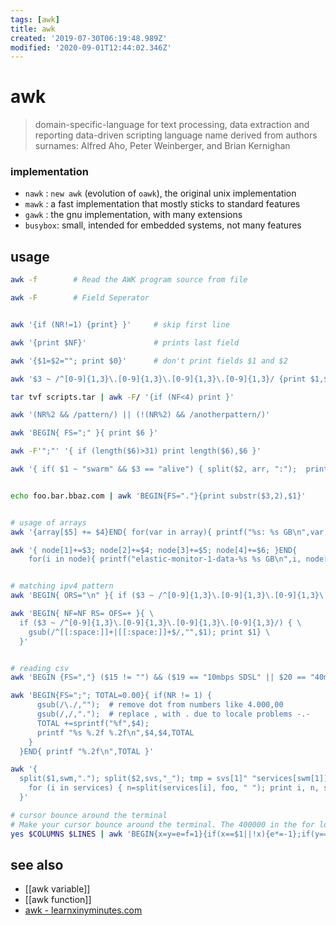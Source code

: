 ```yaml
---
tags: [awk]
title: awk
created: '2019-07-30T06:19:48.989Z'
modified: '2020-09-01T12:44:02.346Z'
---
```


# awk

> domain-specific-language for text processing, data extraction and reporting
> data-driven scripting language
> name derived from authors surnames: Alfred Aho, Peter Weinberger, and Brian Kernighan

### implementation
- `nawk`   : `new awk` (evolution of `oawk`), the original unix implementation
- `mawk`   : a fast implementation that mostly sticks to standard features
- `gawk`   : the gnu implementation, with many extensions
- `busybox`: small, intended for embedded systems, not many features

## usage
```sh
awk -f        # Read the AWK program source from file

awk -F        # Field Seperator


awk '{if (NR!=1) {print} }'     # skip first line

awk '{print $NF}'               # prints last field

awk '{$1=$2=""; print $0}'      # don't print fields $1 and $2

awk '$3 ~ /^[0-9]{1,3}\.[0-9]{1,3}\.[0-9]{1,3}\.[0-9]{1,3}/ {print $1,$3}'  # print where $3 has an IPv4

tar tvf scripts.tar | awk -F/ '{if (NF<4) print }'                          # print only first level of files

awk '(NR%2 && /pattern/) || (!(NR%2) && /anotherpattern/)'                  # (NR%2) even and !(NR%2) uneven

awk 'BEGIN{ FS=";" }{ print $6 }'

awk -F'";"' '{ if (length($6)>31) print length($6),$6 }'

awk '{ if( $1 ~ "swarm" && $3 == "alive") { split($2, arr, ":");  print arr[1]} }'  # split '10.32.23.150:8301'


echo foo.bar.bbaz.com | awk 'BEGIN{FS="."}{print substr($3,2),$1}'


# usage of arrays
awk '{array[$5] += $4}END{ for(var in array){ printf("%s: %s GB\n",var, array[var]/1024/1024/1024) } }'

awk '{ node[1]+=$3; node[2]+=$4; node[3]+=$5; node[4]+=$6; }END{ 
    for(i in node){ printf("elastic-monitor-1-data-%s %s GB\n",i, node[i]/1024) } }'


# matching ipv4 pattern
awk 'BEGIN{ ORS="\n" }{ if ($3 ~ /^[0-9]{1,3}\.[0-9]{1,3}\.[0-9]{1,3}\.[0-9]{1,3}/) { print $1} }'

awk 'BEGIN{ NF=NF RS= OFS=+ }{ \
  if ($3 ~ /^[0-9]{1,3}\.[0-9]{1,3}\.[0-9]{1,3}\.[0-9]{1,3}/) { \
    gsub(/^[[:space:]]+|[[:space:]]+$/,"",$1); print $1} \
  }'


# reading csv
awk 'BEGIN {FS=","} ($15 != "") && ($19 == "10mbps SDSL" || $20 == "40mbps SDSL") { print .. }'

awk 'BEGIN{FS=";"; TOTAL=0.00}{ if(NR != 1) {
      gsub(/\./,"");  # remove dot from numbers like 4.000,00
      gsub(/,/,".");  # replace , with . due to locale problems -.-
      TOTAL +=sprintf("%f",$4);
      printf "%s %.2f %.2f\n",$4,$4,TOTAL
    }
  }END{ printf "%.2f\n",TOTAL }'

awk '{ 
  split($1,swm,"."); split($2,svs,"_"); tmp = svs[1]" "services[swm[1]]; services[swm[1]]=tmp; }END{ 
    for (i in services) { n=split(services[i], foo, " "); print i, n, services[i] }
  }'

# cursor bounce around the terminal
# Make your cursor bounce around the terminal. The 400000 in the for loop is just a busy delay. Adjust as needed.
yes $COLUMNS $LINES | awk 'BEGIN{x=y=e=f=1}{if(x==$1||!x){e*=-1};if(y==$2||!y){f*=-1};x+=e;y+=f;printf "\033[%s;%sH",y,x;for (a=0;a<400000;a++){}}'
```

## see also
- [[awk variable]]
- [[awk function]]
- [awk - learnxinyminutes.com](https://learnxinyminutes.com/docs/awk/)
